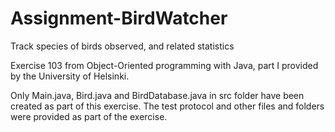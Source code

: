# Assignment-BirdWatcher
Track species of birds observed, and related statistics

Exercise 103 from Object-Oriented programming with Java, part I provided by the University of Helsinki.

Only Main.java, Bird.java and BirdDatabase.java in src folder have been created as part of this exercise.
The test protocol and other files and folders were provided as part of the exercise.
